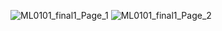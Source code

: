 ![ML0101_final1_Page_1](https://user-images.githubusercontent.com/79148207/113502002-d332af00-9518-11eb-8467-7d3fbe0cf2e2.jpg)
![ML0101_final1_Page_2](https://user-images.githubusercontent.com/79148207/113502012-dfb70780-9518-11eb-9ef0-cade3fa59c09.jpg)

